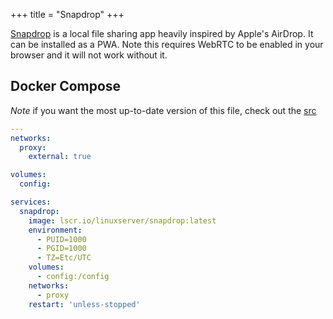 +++
title = "Snapdrop"
+++

[Snapdrop](https://github.com/RobinLinus/snapdrop) is a local file sharing app heavily inspired by Apple's AirDrop. It can be installed as a PWA. Note this requires WebRTC to be enabled in your browser and it will not work without it.

## Docker Compose 

*Note* if you want the most up-to-date version of this file, check out the [src](https://github.com/scottross123/home-server/blob/master/apps/snapdrop/compose.yaml)

```yaml
---
networks:
  proxy:
    external: true

volumes:
  config:

services:
  snapdrop:
    image: lscr.io/linuxserver/snapdrop:latest
    environment:
      - PUID=1000
      - PGID=1000
      - TZ=Etc/UTC
    volumes:
      - config:/config
    networks:
      - proxy
    restart: 'unless-stopped'
```
